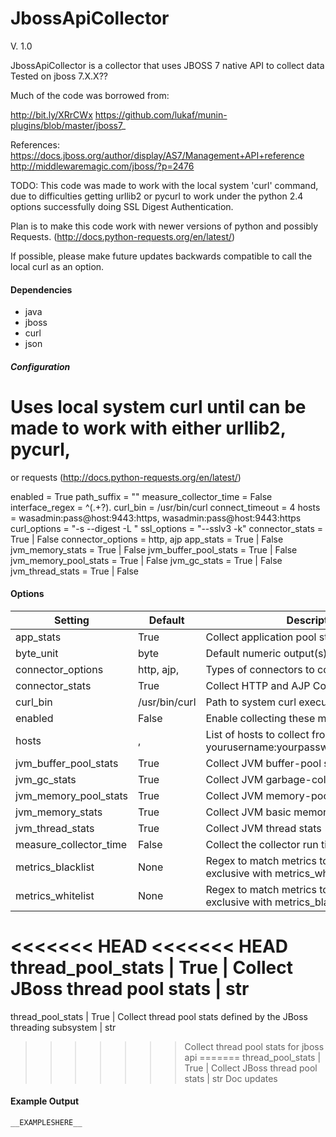 <!--This file was generated from the python source
Please edit the source to make changes
-->
JbossApiCollector
=====

V. 1.0

JbossApiCollector is a collector that uses JBOSS 7 native API to collect data
Tested on jboss 7.X.X??

Much of the code was borrowed from:

http://bit.ly/XRrCWx
https://github.com/lukaf/munin-plugins/blob/master/jboss7_

References:
https://docs.jboss.org/author/display/AS7/Management+API+reference
http://middlewaremagic.com/jboss/?p=2476

TODO:
This code was made to work with the local system 'curl' command, due to
difficulties getting urllib2 or pycurl to work under the python 2.4 options
successfully doing SSL Digest Authentication.

Plan is to make this code work with newer versions of python and possibly
Requests. (http://docs.python-requests.org/en/latest/)

If possible, please make future updates backwards compatible to call the local
curl as an option.


#### Dependencies

 * java
 * jboss
 * curl
 * json

##### Configuration

# Uses local system curl until can be made to work with either urllib2, pycurl,
or requests (http://docs.python-requests.org/en/latest/)


enabled = True
path_suffix = ""
measure_collector_time = False
interface_regex = ^(.+?)\.
curl_bin = /usr/bin/curl
connect_timeout = 4
hosts = wasadmin:pass@host:9443:https, wasadmin:pass@host:9443:https
curl_options = "-s --digest -L "
ssl_options = "--sslv3 -k"
connector_stats = True | False
connector_options =  http, ajp
app_stats = True | False
jvm_memory_stats = True | False
jvm_buffer_pool_stats = True | False
jvm_memory_pool_stats = True | False
jvm_gc_stats = True | False
jvm_thread_stats = True | False



#### Options

Setting | Default | Description | Type
--------|---------|-------------|-----
app_stats | True | Collect application pool stats | str
byte_unit | byte | Default numeric output(s) | str
connector_options | http, ajp, | Types of connectors to collect | list
connector_stats | True | Collect HTTP and AJP Connector stats | str
curl_bin | /usr/bin/curl | Path to system curl executable | str
enabled | False | Enable collecting these metrics | bool
hosts | , | List of hosts to collect from. Format is yourusername:yourpassword@host:port:proto | list
jvm_buffer_pool_stats | True | Collect JVM buffer-pool stats | str
jvm_gc_stats | True | Collect JVM garbage-collector stats | str
jvm_memory_pool_stats | True | Collect JVM memory-pool stats | str
jvm_memory_stats | True | Collect JVM basic memory stats | str
jvm_thread_stats | True | Collect JVM thread stats | str
measure_collector_time | False | Collect the collector run time in ms | bool
metrics_blacklist | None | Regex to match metrics to block. Mutually exclusive with metrics_whitelist | NoneType
metrics_whitelist | None | Regex to match metrics to transmit. Mutually exclusive with metrics_blacklist | NoneType
<<<<<<< HEAD
<<<<<<< HEAD
thread_pool_stats | True | Collect JBoss thread pool stats | str
=======
thread_pool_stats | True | Collect thread pool stats defined by the JBoss threading subsystem | str
>>>>>>> Collect thread pool stats for jboss api
=======
thread_pool_stats | True | Collect JBoss thread pool stats | str
>>>>>>> Doc updates

#### Example Output

```
__EXAMPLESHERE__
```

